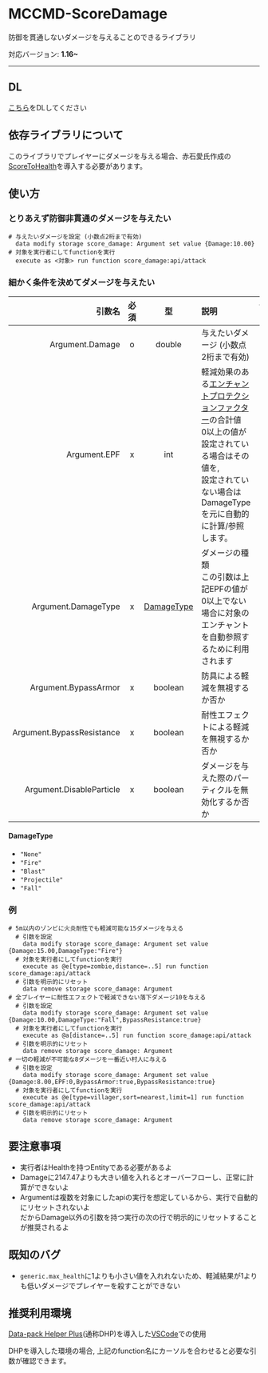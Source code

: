 # MCCMD-ScoreDamage
防御を貫通しないダメージを与えることのできるライブラリ

対応バージョン: **1.16~**

---
## DL
[こちら](https://github.com/ChenCMD/MCCMD-ScoreDamage/releases/latest/download/MCCMD-ScoreDamage.zip)をDLしてください

## 依存ライブラリについて
このライブラリでプレイヤーにダメージを与える場合、赤石愛氏作成の[ScoreToHealth](https://github.com/Ai-Akaishi/ScoreToHealth)を導入する必要があります。

## 使い方

### とりあえず防御非貫通のダメージを与えたい
```mcfunction
# 与えたいダメージを設定 (小数点2桁まで有効)
  data modify storage score_damage: Argument set value {Damage:10.00}
# 対象を実行者にしてfunctionを実行
  execute as <対象> run function score_damage:api/attack
```

### 細かく条件を決めてダメージを与えたい

|                    引数名 | 必須  |            型             | 説明                                                                                                                                                                                                                              | デフォルト |
| ------------------------: | :---: | :-----------------------: | :-------------------------------------------------------------------------------------------------------------------------------------------------------------------------------------------------------------------------------- | :--------: |
|           Argument.Damage |   o   |          double           | 与えたいダメージ (小数点2桁まで有効)                                                                                                                                                                                              |     -      |
|              Argument.EPF |   x   |            int            | 軽減効果のある[エンチャントプロテクションファクター](https://minecraft.gamepedia.com/Armor#Enchantments)の合計値 <br> 0以上の値が設定されている場合はその値を,<br>設定されていない場合はDamageTypeを元に自動的に計算/参照します。 |    `-1`    |
|       Argument.DamageType |   x   | [DamageType](#DamageType) | ダメージの種類<br>この引数は上記EPFの値が0以上でない場合に対象のエンチャントを自動参照するために利用されます                                                                                                                      |  `"None"`  |
|      Argument.BypassArmor |   x   |          boolean          | 防具による軽減を無視するか否か                                                                                                                                                                                                    |  `false`   |
| Argument.BypassResistance |   x   |          boolean          | 耐性エフェクトによる軽減を無視するか否か                                                                                                                                                                                          |  `false`   |
|  Argument.DisableParticle |   x   |          boolean          | ダメージを与えた際のパーティクルを無効化するか否か                                                                                                                                                                                      |  `false`   |

#### DamageType
* `"None"`
* `"Fire"`
* `"Blast"`
* `"Projectile"`
* `"Fall"`

### 例
```mcfunction
# 5m以内のゾンビに火炎耐性でも軽減可能な15ダメージを与える
  # 引数を設定
    data modify storage score_damage: Argument set value {Damage:15.00,DamageType:"Fire"}
  # 対象を実行者にしてfunctionを実行
    execute as @e[type=zombie,distance=..5] run function score_damage:api/attack
  # 引数を明示的にリセット
    data remove storage score_damage: Argument
# 全プレイヤーに耐性エフェクトで軽減できない落下ダメージ10を与える
  # 引数を設定
    data modify storage score_damage: Argument set value {Damage:10.00,DamageType:"Fall",BypassResistance:true}
  # 対象を実行者にしてfunctionを実行
    execute as @a[distance=..5] run function score_damage:api/attack
  # 引数を明示的にリセット
    data remove storage score_damage: Argument
# 一切の軽減が不可能な8ダメージを一番近い村人に与える
  # 引数を設定
    data modify storage score_damage: Argument set value {Damage:8.00,EPF:0,BypassArmor:true,BypassResistance:true}
  # 対象を実行者にしてfunctionを実行
    execute as @e[type=villager,sort=nearest,limit=1] run function score_damage:api/attack
  # 引数を明示的にリセット
    data remove storage score_damage: Argument
```

## 要注意事項
* 実行者はHealthを持つEntityである必要があるよ
* Damageに2147.47よりも大きい値を入れるとオーバーフローし、正常に計算ができないよ
* Argumentは複数を対象にしたapiの実行を想定しているから、実行で自動的にリセットされないよ  
  だからDamage以外の引数を持つ実行の次の行で明示的にリセットすることが推奨されるよ

## 既知のバグ
* `generic.max_health`に1よりも小さい値を入れれないため、軽減結果が1よりも低いダメージでプレイヤーを殺すことができない

## 推奨利用環境
[Data-pack Helper Plus](https://github.com/SPGoding/datapack-language-server)(通称DHP)を導入した[VSCode](https://azure.microsoft.com/ja-jp/products/visual-studio-code/)での使用

DHPを導入した環境の場合, 上記のfunction名にカーソルを合わせると必要な引数が確認できます。
